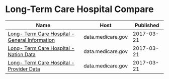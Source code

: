 # Long-Term Care Hospital Compare

Name | Host | Published
---- | ---- | ---------
[Long- Term Care Hospital - General Information](../datasets/azum-44iv.md) | data.medicare.gov | 2017-03-21
[Long- Term Care Hospital - Nation Data](../datasets/5zdx-ny2x.md) | data.medicare.gov | 2017-03-21
[Long- Term Care Hospital - Provider Data](../datasets/fp6g-2gsn.md) | data.medicare.gov | 2017-03-21

